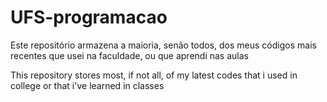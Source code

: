 # UFS-programacao
Este repositório armazena a maioria, senão todos, dos meus códigos mais recentes que usei na faculdade, ou que aprendi nas aulas

 This repository stores most, if not all, of my latest codes that i used in college or that i've learned in classes
